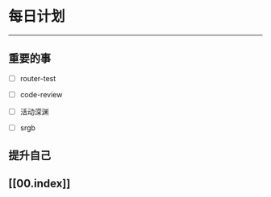 
# 每日计划
---
## 重要的事

- [ ]  router-test
- [ ]  code-review
- [ ]  活动深渊
- [ ] srgb



## 提升自己

  



## [[00.index]]










